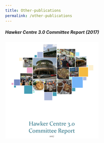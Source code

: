 ```yaml
---
title: Other-publications
permalink: /other-publications
---
```




<h5> Hawker Centre 3.0 Committee Report (2017) </h5>
<a href="/resources/hawker-report.pdf" download>
  <img src="/images/hawker-report.png" style="width:300px;">
</a>
